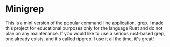 # Minigrep

This is a mini version of the popular command line application, grep. I made this project for educational purposes only for the language Rust and do not plan on any maintenance. If you would like to use a serious rust-based grep, one already exists, and it's called ripgrep. I use it all the time, it's great!
